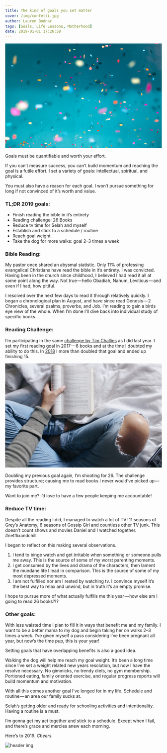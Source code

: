```yaml
---
title: The kind of goals you set matter
cover: /img/confetti.jpg
author: Lauren Bodnar
tags: [Goals, Life Lessons, Motherhood]
date: 2019-01-01 17:26:58
---
```

![header img](/img/confetti.jpg)

Goals must be quantifiable and worth your effort.

If you can’t measure success, you can’t build momentum and reaching the goal is a futile effort. I set a variety of goals: intellectual, spiritual, and physical.

You must also have a reason for each goal. I won’t pursue something for long if not convinced of it’s worth and value.

### TL;DR 2019 goals:
* Finish reading the bible in it’s entirety
* Reading challenge: 26 Books
* Reduce tv time for Selah and myself
* Establish and stick to a schedule / routine
* Reach goal weight
* Take the dog for more walks: goal 2–3 times a week

### Bible Reading:

My pastor once shared an abysmal statistic. Only 11% of professing evangelical Christians have read the bible in it’s entirety. I was convicted. Having been in the church since childhood, I believed I had read it all at some point along the way. Not true — hello Obadiah, Nahum, Leviticus — and even if I had, how pitiful.

I resolved over the next few days to read it through relatively quickly. I began a chronological plan in August, and have since read Genesis — 2 Chronicles, several psalms, proverbs, and Job. I’m reading to gain a birds eye view of the whole. When I’m done I’ll dive back into individual study of specific books.

### Reading Challenge:

I’m participating in the same [challenge by Tim Challies](https://www.challies.com/resources/the-2019-christian-reading-challenge/) as I did last year. I set my first reading goal in 2017 — 6 books and at the time I doubted my ability to do this. In [2018](https://medium.com/@laurenbodnar/reading-challenge-2018-b81b41a99d40) I more than doubled that goal and ended up finishing 15.

![header img](/img/reading.jpg)

Doubling my previous goal again, I’m shooting for 26. The challenge provides structure; causing me to read books I never would’ve picked up — my favorite part.

Want to join me? I’d love to have a few people keeping me accountable!

### Reduce TV time:
Despite all the reading I did, I managed to watch a lot of TV! 11 seasons of Grey’s Anatomy, 6 seasons of Gossip Girl and countless other TV junk. This doesn’t count shows and movies Daniel and I watched together. #netflixandchill

I began to reflect on this making several observations.

1. I tend to binge watch and get irritable when something or someone pulls me away. This is the source of some of my worst parenting moments.
2. I get consumed by the lives and drama of the characters, then lament the mundane life I lead in comparison. This is the source of some of my most depressed moments.
3. I am not fulfilled nor am I rested by watching tv. I convince myself it’s the best way to relax and unwind, but in truth it’s an empty promise.

I hope to pursue more of what actually fulfills me this year — how else am I going to read 26 books?!?

### Other goals:
With less waisted time I plan to fill it in ways that benefit me and my family. I want to be a better mama to my dog and begin taking her on walks 2–3 times a week. I’ve given myself a pass considering I’ve been pregnant all year, but now’s the time pup, this is your year!

Setting goals that have overlapping benefits is also a good idea.

Walking the dog will help me reach my goal weight. It’s been a long time since I’ve set a weight related new years resolution, but now I have the resolve necessary. No gimmicks, no trendy diets, no gym membership. Portioned eating, family oriented exercise, and regular progress reports will build momentum and motivation.

With all this comes another goal I’ve longed for in my life. Schedule and routine — an area our family sucks at.

Selah’s getting older and ready for schooling activities and intentionality. Having a routine is a must.

I’m gonna get my act together and stick to a schedule. Except when I fail, and there’s grace and mercies anew each morning.

Here’s to 2019. *Cheers.*

![header img](/img/cheers.jpg)
